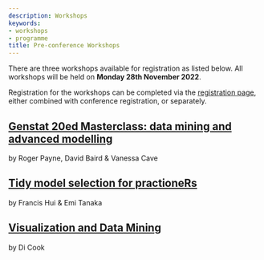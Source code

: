 ```yaml
---
description: Workshops
keywords:
- workshops
- programme
title: Pre-conference Workshops
---
```


There are three workshops available for registration as listed below. 
All workshops will be held on **Monday 28th November 2022**.

Registration for the workshops can be completed via the [registration page](/registration), either combined with conference registration, or separately.

## [Genstat 20ed Masterclass: data mining and advanced modelling](/news/workshop-genstat-20ed-masterclass-data-mining-and-advanced-modelling/)
by Roger Payne, David Baird & Vanessa Cave

## [Tidy model selection for practioneRs](/news/workshop-tidy-model-selection-for-practioners/)
by Francis Hui & Emi Tanaka

## [Visualization and Data Mining](/news/workshop-visualization-and-data-mining/)
by Di Cook

<br><br>